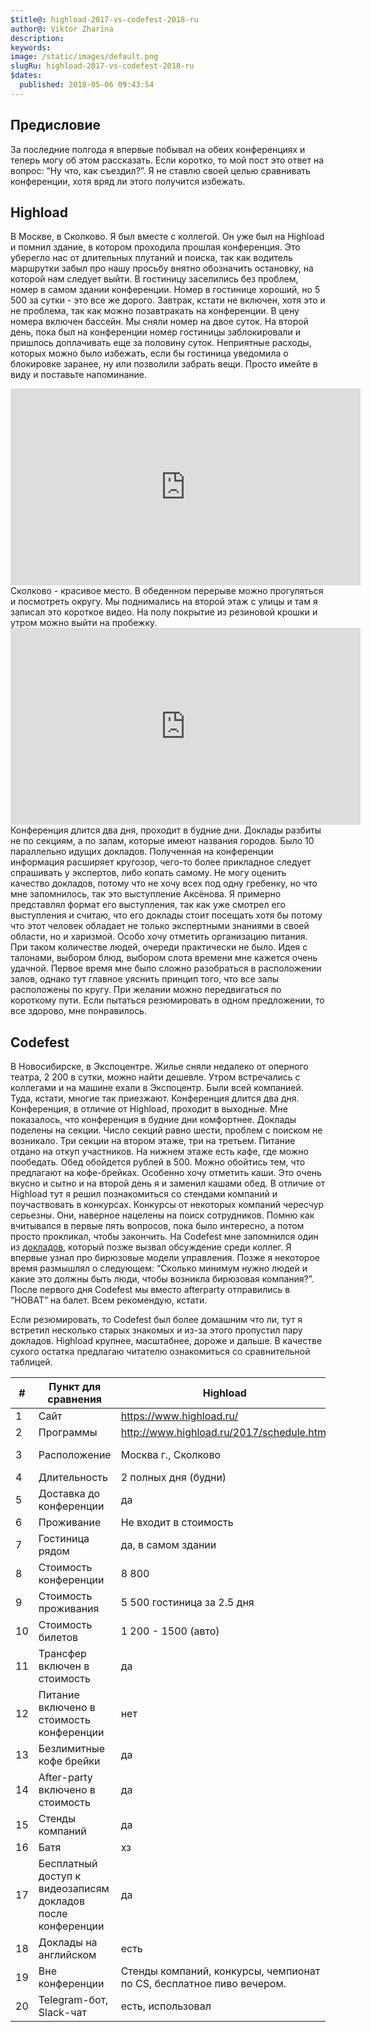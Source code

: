 ```yaml
---
$title@: highload-2017-vs-codefest-2018-ru
author@: Viktor Zharina
description: 
keywords: 
image: /static/images/default.png
slugRu: highload-2017-vs-codefest-2018-ru
$dates:
  published: 2018-05-06 09:43:54
---
```

## Предисловие

За последние полгода я впервые побывал на обеих конференциях и теперь могу об этом рассказать. Если коротко, то мой пост это ответ на вопрос: “Ну что, как съездил?”. Я не ставлю своей целью сравнивать конференции, хотя вряд ли этого получится избежать.

## Highload

В Москве, в Сколково. Я был вместе с коллегой. Он уже был на Highload и помнил здание, в котором проходила прошлая конференция. Это уберегло нас от длительных плутаний и поиска, так как водитель маршрутки забыл про нашу просьбу внятно обозначить остановку, на которой нам следует выйти. В гостиницу заселились без проблем, номер в самом здании конференции.
Номер в гостинице хороший, но 5 500 за сутки - это все же дорого. Завтрак, кстати не включен, хотя это и не проблема, так как можно позавтракать на конференции. В цену номера включен бассейн. Мы сняли номер на двое суток. На второй день, пока был на конференции номер гостиницы заблокировали и пришлось доплачивать еще за половину суток. Неприятные расходы, которых можно было избежать, если бы гостиница уведомила о блокировке заранее, ну или позволили забрать вещи. Просто имейте в виду и поставьте напоминание.
<div class="videoWrapper">
    <iframe width="560" height="315" src="https://www.youtube.com/embed/c-wfKBznQxY" frameborder="0" allow="autoplay; encrypted-media" allowfullscreen></iframe>
</div>
Сколково - красивое место. В обеденном перерыве можно прогуляться и посмотреть округу. Мы поднимались на второй этаж с улицы и там я записал это короткое видео. На полу покрытие из резиновой крошки и утром можно выйти на пробежку.
<div class="videoWrapper">
    <iframe width="560" height="315" src="https://www.youtube.com/embed/-CcpEI62GkI" frameborder="0" allow="autoplay; encrypted-media" allowfullscreen></iframe>
</div>
Конференция длится два дня, проходит в будние дни. Доклады разбиты не по секциям, а по залам, которые имеют названия городов. Было 10 параллельно идущих докладов.
Полученная на конференции информация расширяет кругозор, чего-то более прикладное следует спрашивать у экспертов, либо копать самому. Не могу оценить качество докладов, потому что не хочу всех под одну гребенку, но что мне запомнилось, так это выступление Аксёнова. Я примерно представлял формат его выступления, так как уже смотрел его выступления и считаю, что его доклады стоит посещать хотя бы потому что этот человек обладает не только экспертными знаниями в своей области, но и харизмой.
Особо хочу отметить организацию питания. При таком количестве людей, очереди практически не было. Идея с талонами, выбором блюд, выбором слота времени мне кажется очень удачной.
Первое время мне было сложно разобраться в расположении залов, однако тут главное уяснить принцип того, что все залы расположены по кругу. При желании можно передвигаться по короткому пути.
Если пытаться резюмировать в одном предложении, то все здорово, мне понравилось.

## Codefest
В Новосибирске, в Экспоцентре. Жилье сняли недалеко от оперного театра, 2 200 в сутки, можно найти дешевле. Утром встречались с коллегами и на машине ехали в Экспоцентр. Были всей компанией. Туда, кстати, многие так приезжают.
Конференция длится два дня. Конференция, в отличие от Highload, проходит в выходные. Мне показалось, что конференция в будние дни комфортнее. Доклады поделены на секции. Число секций равно шести, проблем с поиском не возникало. Три секции на втором этаже, три на третьем.
Питание отдано на откуп участников. На нижнем этаже есть кафе, где можно пообедать. Обед обойдется рублей в 500. Можно обойтись тем, что предлагают на кофе-брейках. Особенно хочу отметить каши. Это очень вкусно и сытно и на второй день я и заменил кашами обед.
В отличие от Highload тут я решил познакомиться со стендами компаний и поучаствовать в конкурсах. Конкурсы от некоторых компаний чересчур серьезны. Они, наверное нацелены на поиск сотрудников. Помню как вчитывался в первые пять вопросов, пока было интересно, а потом просто прокликал, чтобы закончить.
На Сodefest мне запомнился один из [докладов](https://2018.codefest.ru/lecture/1241/), который позже вызвал обсуждение среди коллег. Я впервые узнал про бирюзовые модели управления. Позже я некоторое время размышлял о следующем: “Сколько минимум нужно людей и какие это должны быть люди, чтобы возникла бирюзовая компания?”.
После первого дня Codefest мы вместо afterparty отправились в “НОВАТ” на балет. Всем рекомендую, кстати.

Если резюмировать, то Codefest был более домашним что ли, тут я встретил несколько старых знакомых и из-за этого пропустил пару докладов. Highload крупнее, масштабнее, дороже и дальше. В качестве сухого остатка предлагаю читателю ознакомиться со сравнительной таблицей.

| **#** | **Пункт для сравнения**                                     | **Highload**                                                         | **Codefest**                         |
| ----- | ----------------------------------------------------------- | -------------------------------------------------------------------- | ------------------------------------ |
| 1     | Сайт                                                        | https://www.highload.ru/                                             | https://2018.codefest.ru/            |
| 2     | Программы                                                   | http://www.highload.ru/2017/schedule.html                            | https://2018.codefest.ru/program/    |
| 3     | Расположение                                                | Москва г., Сколково                                                  | Новосибирск г., Станционная ул., 104 |
| 4     | Длительность                                                | 2 полных дня (будни)                                                 | 2 полных дня (выходные)              |
| 5     | Доставка до конференции                                     | да                                                                   | да                                   |
| 6     | Проживание                                                  | Не входит в стоимость                                                | Не входит в стоимость                |
| 7     | Гостиница рядом                                             | да, в самом здании                                                   | да, в соседнем здании                |
| 8     | Стоимость конференции                                       | 8 800                                                                | 21 000                               |
| 9     | Стоимость проживания                                        | 5 500 гостиница за 2.5 дня                                           | 11 000 (гостиница на 2 дня)          |
| 10    | Стоимость билетов                                           | 1 200 - 1500 (авто)                                                  | около 11 000 (самолет)               |
| 11    | Трансфер включен в стоимость                                | да                                                                   | да                                   |
| 12    | Питание включено в стоимость конференции                    | нет                                                                  | да                                   |
| 13    | Безлимитные кофе брейки                                     | да                                                                   | да                                   |
| 14    | After-party включено в стоимость                            | да                                                                   | нет                                  |
| 15    | Стенды компаний                                             | да                                                                   | да                                   |
| 16    | Батя                                                        | хз                                                                   | Олег Бунин                           |
| 17    | Бесплатный доступ к видеозаписям докладов после конференции | да                                                                   | да                                   |
| 18    | Доклады на английском                                       | есть                                                                 | есть + диктофоны с переводом         |
| 19    | Вне конференции                                             | Стенды компаний, конкурсы, чемпионат по CS, бесплатное пиво вечером. | Стенды компаний, конкурсы, торт      |
| 20    | Telegram-бот, Slack-чат                                     | есть, использовал                                                    | есть, не использовал                 |